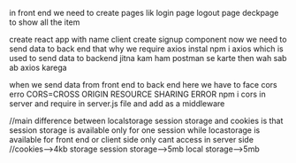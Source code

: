 in front end we need to create pages lik
login page
logout page
deckpage to show all the item

create react app with name client
create signup component
now we need to send data to back end that why we require axios 
instal npm i axios
which is used to send data to backend
jitna kam ham postman se karte then wah sab ab axios karega

when we send data from front end to back end here we have to face cors erro
CORS=CROSS ORIGIN RESOURCE SHARING ERROR
npm i cors in server and require in server.js file and add as a middleware

//main difference between localstorage session storage and cookies is that session storage is available only for one session while locastorage is available for front end or client side only cant access in server side 
//cookies-->4kb storage  session storage-->5mb  local storage-->5mb
